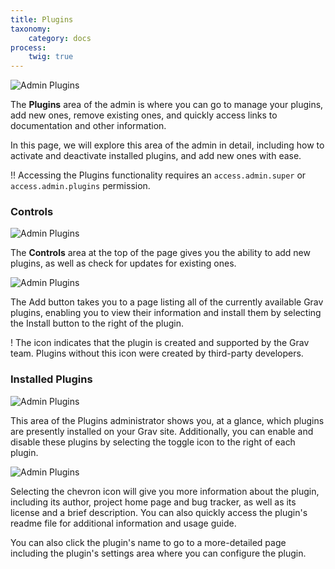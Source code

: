 ```yaml
---
title: Plugins
taxonomy:
    category: docs
process:
    twig: true
---
```


![Admin Plugins](plugins.png?width=2532&classes=shadow)

The **Plugins** area of the admin is where you can go to manage your plugins, add new ones, remove existing ones, and quickly access links to documentation and other information.

In this page, we will explore this area of the admin in detail, including how to activate and deactivate installed plugins, and add new ones with ease.

!! Accessing the Plugins functionality requires an `access.admin.super` or `access.admin.plugins` permission.

### Controls

![Admin Plugins](plugins-1.png?width=2024&classes=shadow)

The **Controls** area at the top of the page gives you the ability to add new plugins, as well as check for updates for existing ones.

![Admin Plugins](plugins-2.png?width=2014&classes=shadow)

The <i class="fa fa-plus"></i> Add button takes you to a page listing all of the currently available Grav plugins, enabling you to view their information and install them by selecting the <i class="fa fa-plus"></i> Install button to the right of the plugin.

! The <span color="purple"><i class="fa fa-check-circle"></i></span> icon indicates that the plugin is created and supported by the Grav team. Plugins without this icon were created by third-party developers.

### Installed Plugins

![Admin Plugins](plugins-4.png?width=2014&classes=shadow)

This area of the Plugins administrator shows you, at a glance, which plugins are presently installed on your Grav site. Additionally, you can enable and disable these plugins by selecting the <i class="fa fa-fw fa-toggle-on"></i> toggle icon to the right of each plugin.

![Admin Plugins](plugins-3.png?width=1970&classes=shadow)

Selecting the <i class="fa fa-chevron-down"></i> chevron icon will give you more information about the plugin, including its author, project home page and bug tracker, as well as its license and a brief description. You can also quickly access the plugin's readme file for additional information and usage guide.

You can also click the plugin's name to go to a more-detailed page including the plugin's settings area where you can configure the plugin.
